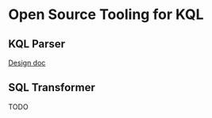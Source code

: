 # Open Source Tooling for KQL

## KQL Parser
[Design doc](https://hackmd.io/fhnUUrmVRXOZptcDUtRoPg?view)

## SQL Transformer
TODO


